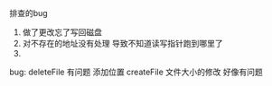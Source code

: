 排查的bug

1. 做了更改忘了写回磁盘
2. 对不存在的地址没有处理 导致不知道读写指针跑到哪里了
3. 

bug:
deleteFile 有问题 添加位置
createFile 
文件大小的修改 好像有问题